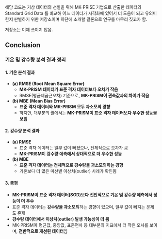 해당 코드는 기상 데이터의 선별을 위해 MK-PRISE 기법으로 산출한 데이터와 Standard Grid Data 를 비교해 어느 데이터가
시각화에 있어서 더 도움이 되고 유의미한지 판별하기 위한 저장소이며 하단에 소개할 결론으로 연구를 마무리 짓고자 함.

저장소는 이제 쓰이지 않음.

## Conclusion
### **기온 및 강수량 분석 결과 정리**
#### 1. **기온 분석 결과**
   - **(a) RMSE (Root Mean Square Error)**
     - **MK-PRISM 데이터가 표준 격자 데이터보다 오차가 작음**
     - RMSE(평균제곱근오차) 기준으로, **MK-PRISM이 관측값과의 차이가 작음**
   - **(b) MBE (Mean Bias Error)**
     - **표준 격자 데이터와 MK-PRISM 모두 과소모의 경향**
     - 하지만, 대부분의 월에서는 **MK-PRISM이 표준 격자 데이터보다 우수한 성능을 보임**

#### 2. **강수량 분석 결과**
   - **(a) RMSE**
     - 표준 격자 데이터는 일부 값이 빠졌으나, 전체적으로 오차가 큼
     - **MK-PRISM이 강수량 예측에서 상대적으로 더 우수한 성능**
   - **(b) MBE**
     - **표준 격자 데이터는 전체적으로 강수량을 과소모의하는 경향**
     - 기온보다 더 많은 미선별 이상치(outlier) 사례가 확인됨

#### 3. **총평**
   - **MK-PRISM이 표준 격자 데이터(SGD)보다 전반적으로 기온 및 강수량 예측에서 성능이 더 우수**
   - 표준 격자 데이터는 **강수량을 과소모의**하는 경향이 있으며, 일부 값이 빠지는 문제도 존재
   - **강수량 데이터에서 이상치(outlier) 발생 가능성이 더 큼**
   - MK-PRISM이 평균값, 중앙값, 표준편차 등 대부분의 지표에서 더 작은 오차를 보이며, **전반적으로 개선된 데이터**임


